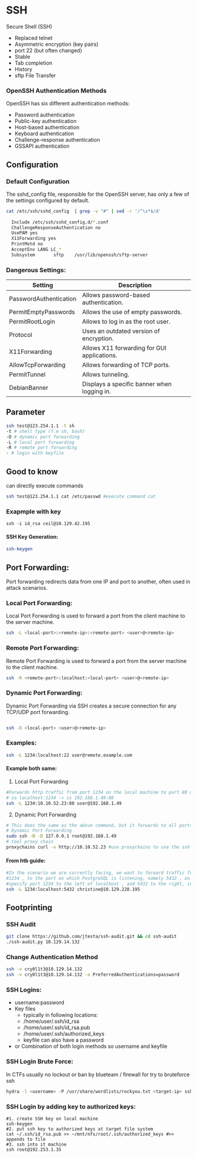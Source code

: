 # SSH
Secure Shell (SSH)
- Replaced telnet
- Asymmetric encryption (key pairs)
- port 22 (but often changed)
- Stable
- Tab completion
- History
- sftp File Transfer

### OpenSSH Authentication Methods
OpenSSH has six different authentication methods:
- Password authentication
- Public-key authentication
- Host-based authentication
- Keyboard authentication
- Challenge-response authentication
- GSSAPI authentication

## Configuration
### Default Configuration
The sshd_config file, responsible for the OpenSSH server, has only a few of the settings configured by default.
```sh
cat /etc/ssh/sshd_config  | grep -v "#" | sed -r '/^\s*$/d'
  
  Include /etc/ssh/sshd_config.d/*.conf
  ChallengeResponseAuthentication no
  UsePAM yes
  X11Forwarding yes
  PrintMotd no
  AcceptEnv LANG LC_*
  Subsystem       sftp    /usr/lib/openssh/sftp-server
```
### Dangerous Settings:
| Setting                  | Description                                        |
|--------------------------|----------------------------------------------------|
| PasswordAuthentication   | Allows password-based authentication.              |
| PermitEmptyPasswords     | Allows the use of empty passwords.                 |
| PermitRootLogin          | Allows to log in as the root user.                 |
| Protocol                 | Uses an outdated version of encryption.            |
| X11Forwarding            | Allows X11 forwarding for GUI applications.        |
| AllowTcpForwarding       | Allows forwarding of TCP ports.                    |
| PermitTunnel             | Allows tunneling.                                  |
| DebianBanner             | Displays a specific banner when logging in.        |

## Parameter
```sh
ssh test@123.254.1.1 -t sh
-t # shell type (f.e sh, bash)
-D # dynamic port forwarding
-L # local port forwarding
-R # remote port forwarding
- # login with keyfile
```

## Good to know
can directly execute commands
```sh
ssh test@123.254.1.1 cat /etc/passwd #execute command cat
```
### Exapmple with key

```shell
ssh -i id_rsa ceil@10.129.42.195

```
#### SSH Key Generation:
```sh
ssh-keygen
```

## Port Forwarding:
Port forwarding redirects data from one IP and port to another, often used in attack scenarios.

### Local Port Forwarding:
Local Port Forwarding is used to forward a port from the client machine to the server machine.
```sh
ssh -L <local-port>:<remote-ip>:<remote-port> <user>@<remote-ip>
```
### Remote Port Forwarding:
Remote Port Forwarding is used to forward a port from the server machine to the client machine.
```sh
ssh -R <remote-port>:localhost:<local-port> <user>@<remote-ip>
```
### Dynamic Port Forwarding:
Dynamic Port Forwarding via SSH creates a secure connection for any TCP/UDP port forwarding.
```sh

ssh -D <local-port> <user>@<remote-ip>
```

### Examples:

```sh
ssh -L 1234:localhost:22 user@remote.example.com
```
#### Example both same:
1. Local Port Forwarding
```sh
#Forwards http traffic from port 1234 on the local machine to port 80 on target machine
# so localhost:1234 -> is 192.168.1.49:80
ssh -L 1234:10.10.52.23:80 user@192.168.1.49
```
2. Dynamic Port Forwarding
```sh
# This does the same as the above command, but it forwards to all ports on the target machine
# Dynamic Port Forwarding
sudo ssh -N -D 127.0.0.1 root@192.168.1.49
# tool proxy chain
proxychains curl -v http://10.10.52.23 #use proxychains to use the ssh tunnel 
```


#### From htb guide:
```sh
#In the scenario we are currently facing, we want to forward traffic from any given local port, for instance
#1234 , to the port on which PostgreSQL is listening, namely 5432 , on the remote server. We therefore
#specify port 1234 to the left of localhost , and 5432 to the right, indicating the target port.
ssh -L 1234:localhost:5432 christine@10.129.228.195
```
## Footprinting
### SSH Audit
```sh
git clone https://github.com/jtesta/ssh-audit.git && cd ssh-audit
./ssh-audit.py 10.129.14.132
```
### Change Authentication Method
```sh
ssh -v cry0l1t3@10.129.14.132
ssh -v cry0l1t3@10.129.14.132 -o PreferredAuthentications=password
```

### SSH Logins:
- username:password
- Key files
  - typically in following locations:
  - /home/user/.ssh/id_rsa
  - /home/user/.ssh/id_rsa.pub
  - /home/user/.ssh/authorized_keys
  - keyfile can also have a password
- or Combination of both login methods so username and keyfile

### SSH Login Brute Force:
In CTFs usually no lockout or ban by blueteam / firewall for try to bruteforce ssh
```sh
hydra -l <username> -P /usr/share/wordlists/rockyou.txt <target-ip> ssh
```
### SSH Login by adding key to authorized keys:

```shell
#1. create SSH key on local machine
ssh-keygen  
#2. put ssh key to authorized keys at target file system
cat ~/.ssh/id_rsa.pub >> ~/mnt/nfs/root/.ssh/authorized_keys #>> appends to file
#3. ssh into it machine
ssh root@192.253.1.35 
```